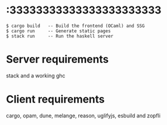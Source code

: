 # :33333333333333333333333

    $ cargo build   -- Build the frontend (OCaml) and SSG
    $ cargo run     -- Generate static pages
    $ stack run     -- Run the haskell server

# Server requirements

stack and a working ghc

# Client requirements

cargo, opam, dune, melange, reason, uglifyjs, esbuild and zopfli
